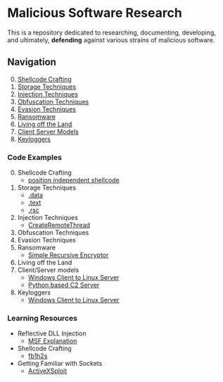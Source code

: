 # Malicious Software Research
This is a repository dedicated to researching, documenting, developing,  
and ultimately, **defending** against various strains of malicious software.
## Navigation
0. [Shellcode Crafting](#shellcode-crafting)
1. [Storage Techniques](#storage-techniques)
2. [Injection Techniques](#injection-techniques)
3. [Obfuscation Techniques](#obfuscation-techniques)
4. [Evasion Techniques](#evasion-techniques)
5. [Ransomware](#ransomware)
6. [Living off the Land](#living-off-the-land)
7. [Client Server Models](#client-server-models)
8. [Keyloggers](#keyloggers)
### **Code Examples**
0. <a name="shellcode-crafting">Shellcode Crafting</a>
    - <a href="https://github.com/0xvpr/Malicious-Software-Research/blob/main/0.shellcode-crafting/1.independent_shellcode">position independent shellcode</a>
1. <a name="storage-techniques">Storage Techniques</a>
    - <a href="https://github.com/0xvpr/Malicious-Software-Research/blob/main/1.storage-techniques/1.data">.data</a>
    - <a href="https://github.com/0xvpr/Malicious-Software-Research/blob/main/1.storage-techniques/2.text">.text</a>
    - <a href="https://github.com/0xvpr/Malicious-Software-Research/blob/main/1.storage-techniques/3.rsc">.rsc</a>  
2. <a name="injection-techniques">Injection Techniques</a>
    - <a href="https://github.com/0xvpr/Malicious-Software-Research/blob/main/2.injection-techniques/1.crt">CreateRemoteThread</a>
3. <a name="obfuscation-techniques">Obfuscation Techniques</a>
4. <a name="evasion-techniques">Evasion Techniques</a>
5. <a name="ransomware">Ransomware<a/>
    - <a href="https://github.com/0xvpr/Malicious-Software-Research/blob/main/5.ransomware/1.simple_recursive_encryptor">Simple Recursive Encryptor</a>
6. <a name="living-off-the-land">Living off the Land<a/>
7. <a name="client-server-models">Client/Server models<a/>
    - <a href="https://github.com/0xvpr/Malicious-Software-Research/blob/main/7.socket/1.linux_server">Windows Client to Linux Server</a>
    - <a href="https://github.com/0xvpr/Malicious-Software-Research/blob/main/7.socket/2.python_c2_server">Python based C2 Server</a>
8. <a name="keyloggers">Keyloggers<a/>
    - <a href="https://github.com/0xvpr/Malicious-Software-Research/blob/main/7.socket/linux_server">Windows Client to Linux Server</a>
### **Learning Resources**
- Reflective DLL Injection  
    - <a href="https://github.com/rapid7/metasploit-framework/wiki/Using-ReflectiveDll-Injection">MSF Explanation</a>  
- Shellcode Crafting  
    - <a href="https://www.exploit-db.com/docs/english/13610-building-your-own-ud-shellcodes-part-1.pdf">fb1h2s</a>
- Getting Familiar with Sockets
    - <a href="https://www.youtube.com/watch?v=xCEKzqLTvqg&t=1185s">ActiveXSploit</a>
